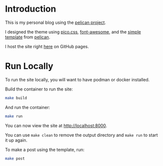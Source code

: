 # Introduction
This is my personal blog using the [pelican project](https://docs.getpelican.com/en/latest/).

I designed the theme using [pico.css](https://picocss.com/), [font-awesome](https://fontawesome.com/), and the [simple template](https://github.com/getpelican/pelican/tree/master/pelican/themes/simple/templates) from [pelican](https://docs.getpelican.com/en/latest/).

I host the site right [here](https://noelmiller.dev) on GitHub pages.

# Run Locally

To run the site locally, you will want to have podman or docker installed.

Build the container to run the site:

```bash
make build
```

And run the container:

```bash
make run
```

You can now view the site at [http://localhost:8000](http://localhost:8000).

You can use `make clean` to remove the output directory and `make run` to start it up again.

To make a post using the template, run:

```bash
make post
```
